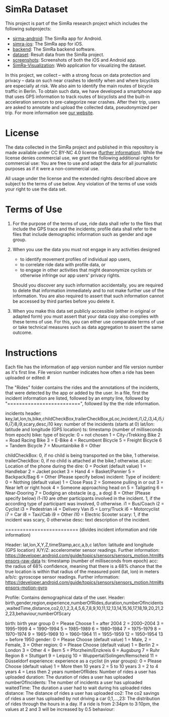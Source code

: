 # SimRa Dataset

This project is part of the SimRa research project which includes the following subprojects:
- [sirma-android](https://github.com/simra-project/simra-android/): The SimRa app for Android.
- [simra-ios](https://github.com/simra-project/simra-ios): The SimRa app for iOS.
- [backend](https://github.com/simra-project/backend): The SimRa backend software.
- [dataset](https://github.com/simra-project/dataset): Result data from the SimRa project.
- [screenshots](https://github.com/simra-project/screenshots): Screenshots of both the iOS and Android app.
- [SimRa-Visualization](https://github.com/simra-project/SimRa-Visualization): Web application for visualizing the dataset.

In this project, we collect – with a strong focus on data protection and privacy – data on such near crashes to identify when and where bicyclists are especially at risk. We also aim to identify the main routes of bicycle traffic in Berlin. To obtain such data, we have developed a smartphone app that uses GPS information to track routes of bicyclists and the built-in acceleration sensors to pre-categorize near crashes. After their trip, users are asked to annotate and upload the collected data, pseudonymized per trip.
For more information see [our website](https://www.digital-future.berlin/en/research/projects/simra/).

# License
The data collected in the SimRa project and published in this repository is made available under CC BY-NC 4.0 license ([further information](https://creativecommons.org/licenses/by-nc/4.0/)).
While the license denies commercial use, we grant the following additional rights for commercial use:
You are free to use and adapt the data for all journalistic purposes as if it were a non-commercial use.

All usage under the license and the extended rights described above are subject to the terms of use below. Any violation of the terms of use voids your right to use the data set.

# Terms of Use
1. For the purpose of the terms of use, ride data shall refer to the files that include the GPS trace and the incidents; profile data shall refer to the files that include demographic information such as gender and age group.
2. When you use the data you must not engage in any activities designed
   * to identify movement profiles of individual app users,
   * to correlate ride data with profile data, or
   * to engage in other activities that might deanonymize cyclists or otherwise infringe our app users' privacy rights.

   Should you discover any such information accidentally, you are required to delete that information immediately and to not make further use of the information. You are also required to assert that such information cannot be accessed by third parties before you delete it.

3. When you make this data set publicly accessible (either in original or adapted form) you must assert that your data copy also complies with these terms of use. For this, you can either use comparable terms of use or take technical measures such as data aggregation to assert the same outcome.

# Instructions
Each file has the information of app version number and file version number as it's first line. File version number indicates how often a ride has been 
uploaded or edited: <app version>#<file version>

The "Rides" folder contains the rides and the annotations of the incidents, that were detected by the app or added by the user. In a file, first the incident
information are listed, followed by an empty line, followed by "=========================", followed by the the ride information.

incidents header: key,lat,lon,ts,bike,childCheckBox,trailerCheckBox,pLoc,incident,i1,i2,i3,i4,i5,i6,i7,i8,i9,scary,desc,i10
key: number of the incidents (starts at 0)
lat/lon: latitude and longitude (GPS location)
ts: timestamp (number of milliseconds from epoch)
bike: type of bicycle:
              0 = not chosen
              1 = City-/Trekking Bike
              2 = Road Racing Bike
              3 = E-Bike
              4 = Recumbent Bicycle
              5 = Freight Bicycle
              6 = Tandem Bicycle
              7 = Mountainbike
              8 = Other

childCheckBox: 0, if no child is being transported on the bike, 1 otherwise.
trailerCheckBox: 0, if no child is attached at the bike,1 otherwise.
pLoc: Location of the phone during the dire:
              0 = Pocket (default value)
              1 = Handlebar
              2 = Jacket pocket
              3 = Hand
              4 = Basket/Pannier
              5 = Backpack/Bag
              6 = Other (Please specify below)
incident: Type of incident:
              0 = Nothing (default value)
              1 = Close Pass
              2 = Someone pulling in or out
              3 = Near left or right hook
              4 = Someone approaching head on
              5 = Tailgating
              6 = Near-Dooring
              7 = Dodging an obstacle (e.g., a dog)
              8 = Other (Please specify below)
i1-i10 are other participants involved in the incident. 1, if the according type of participant was involved, 0 otherwise.
              i1 = Bus/Coach
              i2 = Cyclist
              i3 = Pedestrian
              i4 = Delivery Van
              i5 = Lorry/Truck
              i6 = Motorcyclist
              i7 = Car
              i8 = Taxi/Cab
              i9 = Other
			        i10 = Electric Scooter
scary: 1, if the incident was scary, 0 otherwise
desc: text description of the incident.

========================= (divides incident information and ride information)

Header: lat,lon,X,Y,Z,timeStamp,acc,a,b,c
lat/lon: latitude and longitude (GPS location)
X/Y/Z: accelerometer sensor readings. Further information: https://developer.android.com/guide/topics/sensors/sensors_motion.html#sensors-raw-data
ts: timestamp (number of milliseconds from epoch)
acc: the radius of 68% confidence, meaning that there is a 68% chance that the true location is within that radius of the measured point (lat, lon) in meters
a/b/c: gyroscope sensor readings. Further information: https://developer.android.com/guide/topics/sensors/sensors_motion.html#sensors-motion-gyro

Profile: Contains demographical data of the user.
Header: birth,gender,region,experience,numberOfRides,duration,numberOfIncidents,waitedTime,distance,co2,0,1,2,3,4,5,6,7,8,9,10,11,12,13,14,15,16,17,18,19,20,21,22,23,behaviour,numberOfScary

birth: birth year group
              0 = Please Choose
              1 = after 2004
              2 = 2000–2004
              3 = 1995–1999
              4 = 1990–1994
              5 = 1985–1989
              6 = 1980–1984
              7 = 1975–1979
              8 = 1970–1974
              9 = 1965–1969
              10 = 1960–1964
              11 = 1955–1959
              12 = 1950–1954
              13 = before 1950
gender: 
0 = Please Choose (default value)
              1 = Male, 2 = Female, 3 = Other
region:
              0 = Please Choose (default value)
              1 = Berlin
              2 = London
              3 = Other
              4 = Bern
              5 = Pforzheim/Enzkreis
              6 = Augsburg
              7 = Ruhr Region
              8 = Stuttgart
              9 = Leipzig
              10 = Wuppertal/Solingen/Remscheid
              11 = Düsseldorf
experience: experience as a cyclist (in year groups):
              0 = Please Choose (default value)
              1 = More then 10 years
              2 = 5 to 10 years
              3 = 2 to 4 years
              4 = Less then 2 years
numberOfRides: Number of rides a user has uploaded
duration: The duration of rides a user has uploaded
numberOfIncidents: The number of incidents a user has uploaded
waitedTime: The duration a user had to wait during his uploaded rides
distance: The distance of rides a user has uploaded
co2: The co2 savings of rides a user has uploaded by not driving a car
0,1,...,23: The distribution of rides through the hours in a day. If a ride is from 2:34pm to 3:10pm, the values at 2 and 3 will be increased by 0.5
behaviour: 
